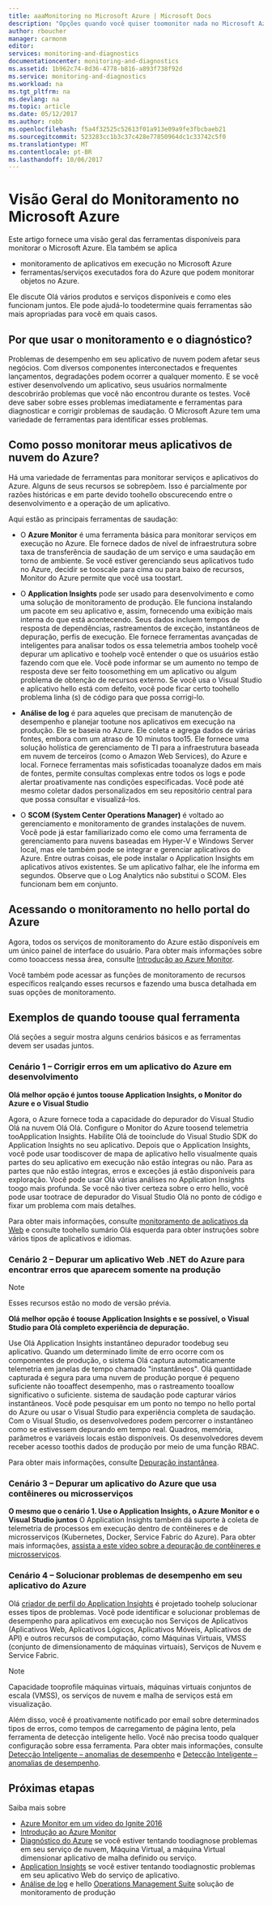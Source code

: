 ```yaml
---
title: aaaMonitoring no Microsoft Azure | Microsoft Docs
description: "Opções quando você quiser toomonitor nada no Microsoft Azure. Azure Monitor, Log Analytics do Application Insights"
author: rboucher
manager: carmonm
editor: 
services: monitoring-and-diagnostics
documentationcenter: monitoring-and-diagnostics
ms.assetid: 1b962c74-8d36-4778-b816-a893f738f92d
ms.service: monitoring-and-diagnostics
ms.workload: na
ms.tgt_pltfrm: na
ms.devlang: na
ms.topic: article
ms.date: 05/12/2017
ms.author: robb
ms.openlocfilehash: f5a4f32525c52613f01a913e09a9fe3fbcbaeb21
ms.sourcegitcommit: 523283cc1b3c37c428e77850964dc1c33742c5f0
ms.translationtype: MT
ms.contentlocale: pt-BR
ms.lasthandoff: 10/06/2017
---
```

# <a name="overview-of-monitoring-in-microsoft-azure"></a>Visão Geral do Monitoramento no Microsoft Azure
Este artigo fornece uma visão geral das ferramentas disponíveis para monitorar o Microsoft Azure. Ela também se aplica
- monitoramento de aplicativos em execução no Microsoft Azure 
- ferramentas/serviços executados fora do Azure que podem monitorar objetos no Azure. 

Ele discute Olá vários produtos e serviços disponíveis e como eles funcionam juntos. Ele pode ajudá-lo toodetermine quais ferramentas são mais apropriadas para você em quais casos.  

## <a name="why-use-monitoring-and-diagnostics"></a>Por que usar o monitoramento e o diagnóstico?

Problemas de desempenho em seu aplicativo de nuvem podem afetar seus negócios. Com diversos componentes interconectados e frequentes lançamentos, degradações podem ocorrer a qualquer momento. E se você estiver desenvolvendo um aplicativo, seus usuários normalmente descobrirão problemas que você não encontrou durante os testes. Você deve saber sobre esses problemas imediatamente e ferramentas para diagnosticar e corrigir problemas de saudação. O Microsoft Azure tem uma variedade de ferramentas para identificar esses problemas.

## <a name="how-do-i-monitor-my-azure-cloud-apps"></a>Como posso monitorar meus aplicativos de nuvem do Azure?

Há uma variedade de ferramentas para monitorar serviços e aplicativos do Azure. Alguns de seus recursos se sobrepõem. Isso é parcialmente por razões históricas e em parte devido toohello obscurecendo entre o desenvolvimento e a operação de um aplicativo. 

Aqui estão as principais ferramentas de saudação:

-   O **Azure Monitor** é uma ferramenta básica para monitorar serviços em execução no Azure. Ele fornece dados de nível de infraestrutura sobre taxa de transferência de saudação de um serviço e uma saudação em torno de ambiente. Se você estiver gerenciando seus aplicativos tudo no Azure, decidir se tooscale para cima ou para baixo de recursos, Monitor do Azure permite que você usa toostart.

-   O **Application Insights** pode ser usado para desenvolvimento e como uma solução de monitoramento de produção. Ele funciona instalando um pacote em seu aplicativo e, assim, fornecendo uma exibição mais interna do que está acontecendo. Seus dados incluem tempos de resposta de dependências, rastreamentos de exceção, instantâneos de depuração, perfis de execução. Ele fornece ferramentas avançadas de inteligentes para analisar todos os essa telemetria ambos toohelp você depurar um aplicativo e toohelp você entender o que os usuários estão fazendo com que ele. Você pode informar se um aumento no tempo de resposta deve ser feito toosomething em um aplicativo ou algum problema de obtenção de recursos externo. Se você usa o Visual Studio e aplicativo hello está com defeito, você pode ficar certo toohello problema linha (s) de código para que possa corrigi-lo.  

-   **Análise de log** é para aqueles que precisam de manutenção de desempenho e planejar tootune nos aplicativos em execução na produção. Ele se baseia no Azure. Ele coleta e agrega dados de várias fontes, embora com um atraso de 10 minutos too15. Ele fornece uma solução holística de gerenciamento de TI para a infraestrutura baseada em nuvem de terceiros (como o Amazon Web Services), do Azure e local. Fornece ferramentas mais sofisticadas tooanalyze dados em mais de fontes, permite consultas complexas entre todos os logs e pode alertar proativamente nas condições especificadas.  Você pode até mesmo coletar dados personalizados em seu repositório central para que possa consultar e visualizá-los. 

-   O **SCOM (System Center Operations Manager)** é voltado ao gerenciamento e monitoramento de grandes instalações de nuvem. Você pode já estar familiarizado como ele como uma ferramenta de gerenciamento para nuvens baseadas em Hyper-V e Windows Server local, mas ele também pode se integrar e gerenciar aplicativos do Azure. Entre outras coisas, ele pode instalar o Application Insights em aplicativos ativos existentes.  Se um aplicativo falhar, ele lhe informa em segundos. Observe que o Log Analytics não substitui o SCOM. Eles funcionam bem em conjunto.  


## <a name="accessing-monitoring-in-hello-azure-portal"></a>Acessando o monitoramento no hello portal do Azure
Agora, todos os serviços de monitoramento do Azure estão disponíveis em um único painel de interface do usuário. Para obter mais informações sobre como tooaccess nessa área, consulte [Introdução ao Azure Monitor](monitoring-get-started.md). 

Você também pode acessar as funções de monitoramento de recursos específicos realçando esses recursos e fazendo uma busca detalhada em suas opções de monitoramento. 

## <a name="examples-of-when-toouse-which-tool"></a>Exemplos de quando toouse qual ferramenta 

Olá seções a seguir mostra alguns cenários básicos e as ferramentas devem ser usadas juntos. 

### <a name="scenario-1--fix-errors-in-an-azure-application-under-development"></a>Cenário 1 – Corrigir erros em um aplicativo do Azure em desenvolvimento   

**Olá melhor opção é juntos toouse Application Insights, o Monitor do Azure e o Visual Studio**

Agora, o Azure fornece toda a capacidade do depurador do Visual Studio Olá na nuvem Olá Olá. Configure o Monitor do Azure toosend telemetria tooApplication Insights. Habilite Olá de tooinclude do Visual Studio SDK do Application Insights no seu aplicativo. Depois que o Application Insights, você pode usar toodiscover de mapa de aplicativo hello visualmente quais partes do seu aplicativo em execução não estão íntegras ou não. Para as partes que não estão íntegras, erros e exceções já estão disponíveis para exploração. Você pode usar Olá várias análises no Application Insights toogo mais profunda. Se você não tiver certeza sobre o erro hello, você pode usar tootrace de depurador do Visual Studio Olá no ponto de código e fixar um problema com mais detalhes. 

Para obter mais informações, consulte [monitoramento de aplicativos da Web](../application-insights/app-insights-azure-web-apps.md) e consulte toohello sumário Olá esquerda para obter instruções sobre vários tipos de aplicativos e idiomas.  

### <a name="scenario-2--debug-an-azure-net-web-application-for-errors-that-only-show-in-production"></a>Cenário 2 – Depurar um aplicativo Web .NET do Azure para encontrar erros que aparecem somente na produção 

> [!NOTE]
> Esses recursos estão no modo de versão prévia. 

**Olá melhor opção é toouse Application Insights e se possível, o Visual Studio para Olá completo experiência de depuração.**

Use Olá Application Insights instantâneo depurador toodebug seu aplicativo. Quando um determinado limite de erro ocorre com os componentes de produção, o sistema Olá captura automaticamente telemetria em janelas de tempo chamado "instantâneos". Olá quantidade capturada é segura para uma nuvem de produção porque é pequeno suficiente não tooaffect desempenho, mas o rastreamento tooallow significativo o suficiente.  sistema de saudação pode capturar vários instantâneos. Você pode pesquisar em um ponto no tempo no hello portal do Azure ou usar o Visual Studio para experiência completa de saudação. Com o Visual Studio, os desenvolvedores podem percorrer o instantâneo como se estivessem depurando em tempo real. Quadros, memória, parâmetros e variáveis locais estão disponíveis. Os desenvolvedores devem receber acesso toothis dados de produção por meio de uma função RBAC.  

Para obter mais informações, consulte [Depuração instantânea](../application-insights/app-insights-snapshot-debugger.md). 

### <a name="scenario-3--debug-an-azure-application-that-uses-containers-or-microservices"></a>Cenário 3 – Depurar um aplicativo do Azure que usa contêineres ou microsserviços 

**O mesmo que o cenário 1. Use o Application Insights, o Azure Monitor e o Visual Studio juntos** O Application Insights também dá suporte à coleta de telemetria de processos em execução dentro de contêineres e de microsserviços (Kubernetes, Docker, Service Fabric do Azure). Para obter mais informações, [assista a este vídeo sobre a depuração de contêineres e microsserviços](https://go.microsoft.com/fwlink/?linkid=848184). 


### <a name="scenario-4--fix-performance-issues-in-your-azure-application"></a>Cenário 4 – Solucionar problemas de desempenho em seu aplicativo do Azure

Olá [criador de perfil do Application Insights](../application-insights/app-insights-profiler.md) é projetado toohelp solucionar esses tipos de problemas. Você pode identificar e solucionar problemas de desempenho para aplicativos em execução nos Serviços de Aplicativos (Aplicativos Web, Aplicativos Lógicos, Aplicativos Móveis, Aplicativos de API) e outros recursos de computação, como Máquinas Virtuais, VMSS (conjunto de dimensionamento de máquinas virtuais), Serviços de Nuvem e Service Fabric. 

> [!NOTE]
> Capacidade tooprofile máquinas virtuais, máquinas virtuais conjuntos de escala (VMSS), os serviços de nuvem e malha de serviços está em visualização.   

Além disso, você é proativamente notificado por email sobre determinados tipos de erros, como tempos de carregamento de página lento, pela ferramenta de detecção inteligente hello.  Você não precisa toodo qualquer configuração sobre essa ferramenta. Para obter mais informações, consulte [Detecção Inteligente – anomalias de desempenho](../application-insights/app-insights-proactive-performance-diagnostics.md) e [Detecção Inteligente – anomalias de desempenho](https://azure.microsoft.com/blog/Enhancments-ApplicationInsights-SmartDetection/preview).



## <a name="next-steps"></a>Próximas etapas
Saiba mais sobre

* [Azure Monitor em um vídeo do Ignite 2016](https://myignite.microsoft.com/videos/4977)
* [Introdução ao Azure Monitor](monitoring-get-started.md)
* [Diagnóstico do Azure](../azure-diagnostics.md) se você estiver tentando toodiagnose problemas em seu serviço de nuvem, Máquina Virtual, a máquina Virtual dimensionar aplicativo de malha definido ou serviço.
* [Application Insights](https://azure.microsoft.com/documentation/services/application-insights/) se você estiver tentando toodiagnostic problemas em seu aplicativo Web do serviço de aplicativo.
* [Análise de log](https://azure.microsoft.com/documentation/services/log-analytics/) e hello [Operations Management Suite](https://www.microsoft.com/oms/) solução de monitoramento de produção